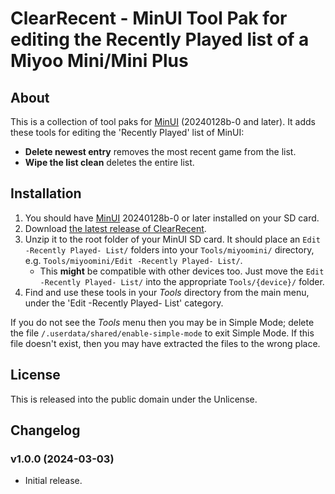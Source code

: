 # ClearRecent - MinUI Tool Pak for editing the Recently Played list of a Miyoo Mini/Mini Plus



## About

This is a collection of tool paks for [MinUI](https://github.com/shauninman/MinUI) (20240128b-0 and later). It adds these tools for editing the 'Recently Played' list of MinUI:

- **Delete newest entry** removes the most recent game from the list.
- **Wipe the list clean** deletes the entire list.



## Installation

1. You should have [MinUI](https://github.com/shauninman/MinUI) 20240128b-0 or later installed on your SD card.
2. Download [the latest release of ClearRecent](https://github.com/DesiQuintans/ClearRecent/releases/latest).
3. Unzip it to the root folder of your MinUI SD card. It should place an `Edit -Recently Played- List/` folders into your `Tools/miyoomini/` directory, e.g. `Tools/miyoomini/Edit -Recently Played- List/`. 
	- This **might** be compatible with other devices too. Just move the `Edit -Recently Played- List/` into the appropriate `Tools/{device}/` folder.
5. Find and use these tools in your *Tools* directory from the main menu, under the 'Edit -Recently Played- List' category.


If you do not see the *Tools* menu then you may be in Simple Mode; delete the file `/.userdata/shared/enable-simple-mode` to exit Simple Mode. If this file doesn't exist, then you may have extracted the files to the wrong place.



## License

This is released into the public domain under the Unlicense.



## Changelog

### v1.0.0 (2024-03-03)

- Initial release.
